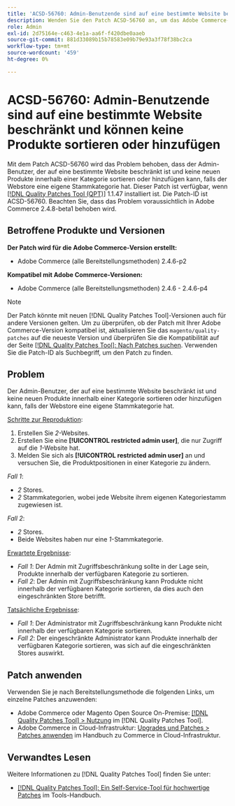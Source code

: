```yaml
---
title: 'ACSD-56760: Admin-Benutzende sind auf eine bestimmte Website beschränkt und können keine Produkte sortieren oder hinzufügen'
description: Wenden Sie den Patch ACSD-56760 an, um das Adobe Commerce-Problem zu beheben, bei dem der Admin-Benutzer, der auf eine bestimmte Website beschränkt ist und keine neuen Produkte innerhalb einer Kategorie sortieren oder hinzufügen kann, falls der Webstore eine eigene Stammkategorie hat.
role: Admin
exl-id: 2d75164e-c463-4e1a-aa6f-f420dbe0aaeb
source-git-commit: 881d33089b15b78583e09b79e93a3f78f38bc2ca
workflow-type: tm+mt
source-wordcount: '459'
ht-degree: 0%

---
```


# ACSD-56760: Admin-Benutzende sind auf eine bestimmte Website beschränkt und können keine Produkte sortieren oder hinzufügen

Mit dem Patch ACSD-56760 wird das Problem behoben, dass der Admin-Benutzer, der auf eine bestimmte Website beschränkt ist und keine neuen Produkte innerhalb einer Kategorie sortieren oder hinzufügen kann, falls der Webstore eine eigene Stammkategorie hat. Dieser Patch ist verfügbar, wenn [[!DNL Quality Patches Tool (QPT)]](/help/tools/quality-patches-tool/quality-patches-tool-to-self-serve-quality-patches.md) 1.1.47 installiert ist. Die Patch-ID ist ACSD-56760. Beachten Sie, dass das Problem voraussichtlich in Adobe Commerce 2.4.8-beta1 behoben wird.

## Betroffene Produkte und Versionen

**Der Patch wird für die Adobe Commerce-Version erstellt:**

* Adobe Commerce (alle Bereitstellungsmethoden) 2.4.6-p2

**Kompatibel mit Adobe Commerce-Versionen:**

* Adobe Commerce (alle Bereitstellungsmethoden) 2.4.6 - 2.4.6-p4

>[!NOTE]
>
>Der Patch könnte mit neuen [!DNL Quality Patches Tool]-Versionen auch für andere Versionen gelten. Um zu überprüfen, ob der Patch mit Ihrer Adobe Commerce-Version kompatibel ist, aktualisieren Sie das `magento/quality-patches` auf die neueste Version und überprüfen Sie die Kompatibilität auf der Seite [[!DNL Quality Patches Tool]: Nach Patches suchen](https://experienceleague.adobe.com/tools/commerce-quality-patches/index.html). Verwenden Sie die Patch-ID als Suchbegriff, um den Patch zu finden.

## Problem

Der Admin-Benutzer, der auf eine bestimmte Website beschränkt ist und keine neuen Produkte innerhalb einer Kategorie sortieren oder hinzufügen kann, falls der Webstore eine eigene Stammkategorie hat.

<u>Schritte zur Reproduktion</u>:

1. Erstellen Sie *2*-Websites.
1. Erstellen Sie eine **[!UICONTROL restricted admin user]**, die nur Zugriff auf die *1*-Website hat.
1. Melden Sie sich als **[!UICONTROL restricted admin user]** an und versuchen Sie, die Produktpositionen in einer Kategorie zu ändern.

*Fall 1*:

* *2* Stores.
* *2* Stammkategorien, wobei jede Website ihrem eigenen Kategoriestamm zugewiesen ist.

*Fall 2*:

* *2* Stores.
* Beide Websites haben nur eine *1*-Stammkategorie.

<u>Erwartete Ergebnisse</u>:

* *Fall 1*: Der Admin mit Zugriffsbeschränkung sollte in der Lage sein, Produkte innerhalb der verfügbaren Kategorie zu sortieren.
* *Fall 2*: Der Admin mit Zugriffsbeschränkung kann Produkte nicht innerhalb der verfügbaren Kategorie sortieren, da dies auch den eingeschränkten Store betrifft.

<u>Tatsächliche Ergebnisse</u>:

* *Fall 1*: Der Administrator mit Zugriffsbeschränkung kann Produkte nicht innerhalb der verfügbaren Kategorie sortieren.
* *Fall 2*: Der eingeschränkte Administrator kann Produkte innerhalb der verfügbaren Kategorie sortieren, was sich auf die eingeschränkten Stores auswirkt.

## Patch anwenden

Verwenden Sie je nach Bereitstellungsmethode die folgenden Links, um einzelne Patches anzuwenden:

* Adobe Commerce oder Magento Open Source On-Premise: [[!DNL Quality Patches Tool] > Nutzung](/help/tools/quality-patches-tool/usage.md) im [!DNL Quality Patches Tool].
* Adobe Commerce in Cloud-Infrastruktur: [Upgrades und Patches > Patches anwenden](https://experienceleague.adobe.com/docs/commerce-cloud-service/user-guide/develop/upgrade/apply-patches.html) im Handbuch zu Commerce in Cloud-Infrastruktur.

## Verwandtes Lesen

Weitere Informationen zu [!DNL Quality Patches Tool] finden Sie unter:

* [[!DNL Quality Patches Tool]: Ein Self-Service-Tool für hochwertige Patches](/help/tools/quality-patches-tool/quality-patches-tool-to-self-serve-quality-patches.md) im Tools-Handbuch.
